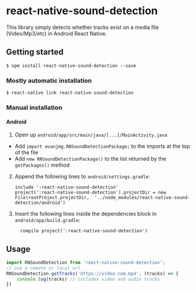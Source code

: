 
# react-native-sound-detection

This library simply detects whether tracks exist on a media file (Video/Mp3/etc) in Android React Native.

## Getting started

`$ npm install react-native-sound-detection --save`

### Mostly automatic installation

`$ react-native link react-native-sound-detection`

### Manual installation


#### Android

1. Open up `android/app/src/main/java/[...]/MainActivity.java`
  - Add `import evanjmg.RNSoundDetectionPackage;` to the imports at the top of the file
  - Add `new RNSoundDetectionPackage()` to the list returned by the `getPackages()` method
2. Append the following lines to `android/settings.gradle`:
  	```
  	include ':react-native-sound-detection'
  	project(':react-native-sound-detection').projectDir = new File(rootProject.projectDir, 	'../node_modules/react-native-sound-detection/android')
  	```
3. Insert the following lines inside the dependencies block in `android/app/build.gradle`:
  	```
      compile project(':react-native-sound-detection')
  	```


## Usage
```javascript
import RNSoundDetection from 'react-native-sound-detection';
// use a remote or local url
RNSoundDetection.getTracks('https://video.com.mp4', (tracks) => {
	console.log(tracks) // includes video and audio tracks
})
```
